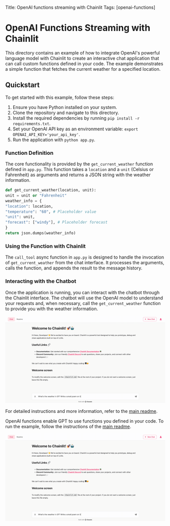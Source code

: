 Title: OpenAI functions streaming with Chainlit
Tags: [openai-functions]

# OpenAI Functions Streaming with Chainlit

This directory contains an example of how to integrate OpenAI's powerful language model with Chainlit to create an interactive chat application that can call custom functions defined in your code. The example demonstrates a simple function that fetches the current weather for a specified location.

## Quickstart

To get started with this example, follow these steps:

1. Ensure you have Python installed on your system.
2. Clone the repository and navigate to this directory.
3. Install the required dependencies by running `pip install -r requirements.txt`.
4. Set your OpenAI API key as an environment variable: `export OPENAI_API_KEY='your_api_key'`.
5. Run the application with `python app.py`.

### Function Definition

The core functionality is provided by the `get_current_weather` function defined in `app.py`. This function takes a `location` and a `unit` (Celsius or Fahrenheit) as arguments and returns a JSON string with the weather information.    
```python
def get_current_weather(location, unit):
unit = unit or "Fahrenheit"
weather_info = {
"location": location,
"temperature": "60", # Placeholder value
"unit": unit,
"forecast": ["windy"], # Placeholder forecast
}
return json.dumps(weather_info)
```

### Using the Function with Chainlit

The `call_tool` async function in `app.py` is designed to handle the invocation of `get_current_weather` from the chat interface. It processes the arguments, calls the function, and appends the result to the message history.

### Interacting with the Chatbot

Once the application is running, you can interact with the chatbot through the Chainlit interface. The chatbot will use the OpenAI model to understand your requests and, when necessary, call the `get_current_weather` function to provide you with the weather information.

![Rendering](./streaming-functions.gif)

For detailed instructions and more information, refer to the [main readme](/README.md).

OpenAI functions enable GPT to use functions you defined in your code.
To run the example, follow the instructions of the [main readme](/README.md).

![Rendering](./streaming-functions.gif)
